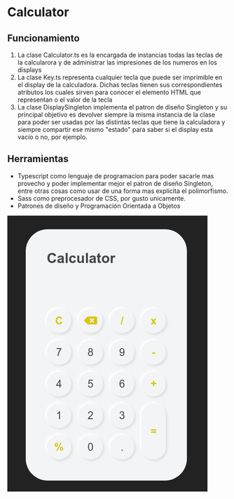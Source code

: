# Calculator

## Funcionamiento
1. La clase Calculator.ts es la encargada de instancias todas las teclas de la
   calcularora y de administrar las impresiones de los numeros en los displays
2. La clase Key.ts representa cualquier tecla que puede ser imprimible en el
   display de la calculadora. Dichas teclas tienen sus correspondientes
   atributos los cuales sirven para conocer el elemento HTML que representan
   o el valor de la tecla
3. La clase DisplaySingleton implementa el patron de diseño Singleton y su
   principal objetivo es devolver siempre la misma instancia de la clase para
   poder ser usadas por las distintas teclas que tiene la calculadora
   y siempre compartir ese mismo "estado" para saber si el display esta vacío
   o no, por ejemplo.

## Herramientas
- Typescript como lenguaje de programacion para poder sacarle mas provecho
y poder implementar mejor el patron de diseño Singleton, entre otras cosas
como usar de una forma mas explícita el polimorfismo.
- Sass como preprocesador de CSS, por gusto unicamente.
- Patrones de diseño y Programación Orientada a Objetos

![Imagen de la calculadora](./calculator-pic.png)
